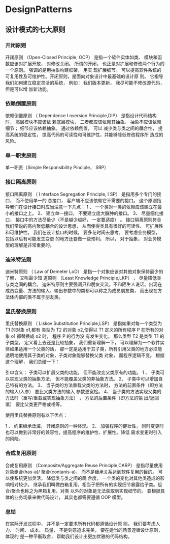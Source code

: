 # DesignPatterns


## 设计模式的七大原则

### 开闭原则

开闭原则
（Open-Closed
Principle,
OCP）
是指一个软件实体如类、
模块和函数应该对扩展开放，
对修改关闭。
所谓的开闭，
也正是对扩展和修改两个行为的一个原则。
强调的是用抽象构建框架，
用实
现扩展细节。
可以提高软件系统的可复用性及可维护性。开闭原则，是面向对象设计中最基础的设计原
则。
它指导我们如何建立稳定灵活的系统，
例如：
我们版本更新，
我尽可能不修改源代码，
但是可以增
加新功能。

###     依赖倒置原则

依赖倒置原则
（
Dependence
I
nversion
Principle,DIP）
是指设计代码结构时，
高层模块不应该依
赖底层模块，
二者都应该依赖其抽象。
抽象不应该依赖细节；
细节应该依赖抽象。
通过依赖倒置，
可以
减少类与类之间的耦合性，
提高系统的稳定性，
提高代码的可读性和可维护性，并能够降低修改程序所
造成的风险。

### 单一职责原则

单一职责（Simple
Responsibility
Pinciple，
SRP）


### 接口隔离原则

接口隔离原则
（ I nterface
Segregation
Principle,
I
SP）
是指用多个专门的接口，
而不使用单一的
总接口，
客户端不应该依赖它不需要的接口。
这个原则指导我们在设计接口时应当注意一下几点：
1
、
一个类对一类的依赖应该建立在最小的接口之上。
2、
建立单一接口，
不要建立庞大臃肿的接口。
3、
尽量细化接口，
接口中的方法尽量少（不是越少越好，
一定要适度）
。
接口隔离原则符合我们常说的高内聚低耦合的设计思想，
从而使得类具有很好的可读性、
可扩展性
和可维护性。
我们在设计接口的时候，
要多花时间去思考，
要考虑业务模型，
包括以后有可能发生变更
的地方还要做一些预判。
所以，
对于抽象，
对业务模型的理解是非常重要的。

### 迪米特法则

迪米特原则
（
Law
of
Demeter
LoD）
是指一个对象应该对其他对象保持最少的了解，
又叫最少知
道原则
（Least
Knowledge
Principle,LKP）
，
尽量降低类与类之间的耦合。
迪米特原则主要强调只和朋友交流，不和陌生人说话。出现在成员变量、方法的输入、输出参数中的类都可以称之为成员朋友类，
而出现在方法体内部的类不属于朋友类。

### 里氏替换原则

里氏替换原则
（
Liskov
Substitution
Principle,LSP）
是指如果对每一个类型为
T1
的对象
o1,都有
类型为
T2
的对象
o2,使得以
T1
定义的所有程序
P
在所有的对象
o1
都替换成
o2
时，
程序
P
的行为没
有发生变化，
那么类型
T2
是类型
T1
的子类型。
定义看上去还是比较抽象，
我们重新理解一下，
可以理解为一个软件实体如果适用一个父类的话，
那一定是适用于其子类，所有引用父类的地方必须能透明地使用其子类的对象，子类对象能够替换父类
对象，
而程序逻辑不变。
根据这个理解，
我们总结一下：

引申含义：
子类可以扩展父类的功能，
但不能改变父类原有的功能。
1
、
子类可以实现父类的抽象方法，
但不能覆盖父类的非抽象方法。
2、
子类中可以增加自己特有的方法。
3、
当子类的方法重载父类的方法时，
方法的前置条件（即方法的输入/入参）
要比父类方法的输入
参数更宽松。
4、
当子类的方法实现父类的方法时（重写/重载或实现抽象方法）
，
方法的后置条件（即方法的输
出/返回值）
要比父类更严格或相等。

使用里氏替换原则有以下优点：

1
、
约束继承泛滥，
开闭原则的一种体现。
2、
加强程序的健壮性，
同时变更时也可以做到非常好的兼容性，提高程序的维护性、扩展性。降低
需求变更时引入的风险。

### 合成复用原则

合成复用原则
（Composite/Aggregate
Reuse
Principle,CARP）
是指尽量使用对象组合(has-a)/
聚合(contanis-a)，
而不是继承关系达到软件复用的目的。
可以使系统更加灵活，
降低类与类之间的耦
合度，
一个类的变化对其他类造成的影响相对较少。
继承我们叫做白箱复用，相当于把所有的实现细节暴露给子类。组合/聚合也称之为黑箱复用，对类
以外的对象是无法获取到实现细节的。
要根据具体的业务场景来做代码设计，
其实也都需要遵循
OOP
模型。


### 总结

在实际开发过程中，
并不是一定要求所有代码都遵循设计原
则，
我们要考虑人力、
时间、
成本、
质量，
不是刻意追求完美，
要在适当的场景遵循设计原则，
体现的
是一种平衡取舍，
帮助我们设计出更加优雅的代码结构。